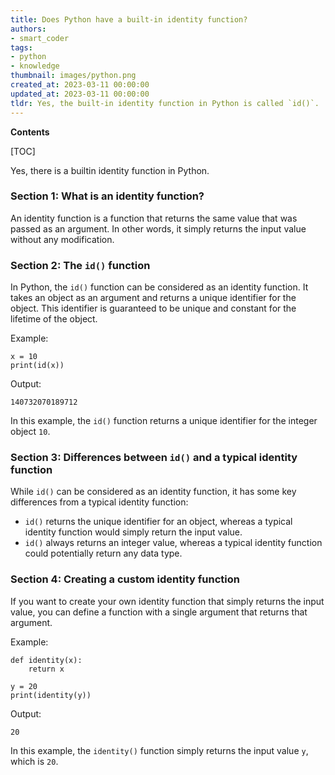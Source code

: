 ```yaml
---
title: Does Python have a built-in identity function?
authors:
- smart_coder
tags:
- python
- knowledge
thumbnail: images/python.png
created_at: 2023-03-11 00:00:00
updated_at: 2023-03-11 00:00:00
tldr: Yes, the built-in identity function in Python is called `id()`.
---
```


**Contents**

[TOC]

Yes, there is a builtin identity function in Python.

### Section 1: What is an identity function?

An identity function is a function that returns the same value that was passed as an argument. In other words, it simply returns the input value without any modification.

### Section 2: The `id()` function

In Python, the `id()` function can be considered as an identity function. It takes an object as an argument and returns a unique identifier for the object. This identifier is guaranteed to be unique and constant for the lifetime of the object.

Example:

```
x = 10
print(id(x))
```

Output:
```
140732070189712
```

In this example, the `id()` function returns a unique identifier for the integer object `10`.

### Section 3: Differences between `id()` and a typical identity function

While `id()` can be considered as an identity function, it has some key differences from a typical identity function:
- `id()` returns the unique identifier for an object, whereas a typical identity function would simply return the input value.
- `id()` always returns an integer value, whereas a typical identity function could potentially return any data type.

### Section 4: Creating a custom identity function

If you want to create your own identity function that simply returns the input value, you can define a function with a single argument that returns that argument.

Example:

```
def identity(x):
    return x

y = 20
print(identity(y))
```

Output:
```
20
```

In this example, the `identity()` function simply returns the input value `y`, which is `20`.
